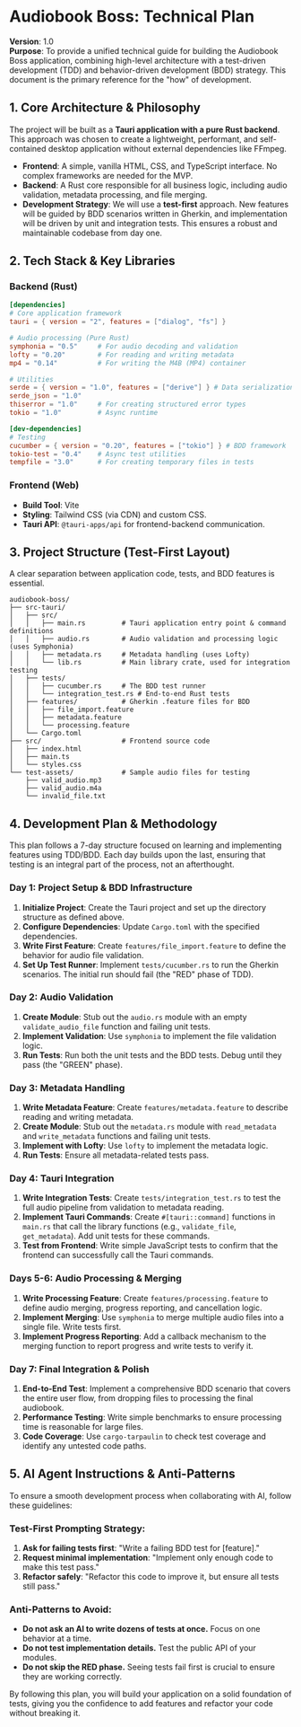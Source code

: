 # Audiobook Boss: Technical Plan

**Version**: 1.0  
**Purpose**: To provide a unified technical guide for building the Audiobook Boss application, combining high-level architecture with a test-driven development (TDD) and behavior-driven development (BDD) strategy. This document is the primary reference for the "how" of development.

## 1. Core Architecture & Philosophy

The project will be built as a **Tauri application with a pure Rust backend**. This approach was chosen to create a lightweight, performant, and self-contained desktop application without external dependencies like FFmpeg.

- **Frontend**: A simple, vanilla HTML, CSS, and TypeScript interface. No complex frameworks are needed for the MVP.
- **Backend**: A Rust core responsible for all business logic, including audio validation, metadata processing, and file merging.
- **Development Strategy**: We will use a **test-first** approach. New features will be guided by BDD scenarios written in Gherkin, and implementation will be driven by unit and integration tests. This ensures a robust and maintainable codebase from day one.

## 2. Tech Stack & Key Libraries

### Backend (Rust)
```toml
[dependencies]
# Core application framework
tauri = { version = "2", features = ["dialog", "fs"] }

# Audio processing (Pure Rust)
symphonia = "0.5"     # For audio decoding and validation
lofty = "0.20"        # For reading and writing metadata
mp4 = "0.14"          # For writing the M4B (MP4) container

# Utilities
serde = { version = "1.0", features = ["derive"] } # Data serialization for Tauri commands
serde_json = "1.0"
thiserror = "1.0"     # For creating structured error types
tokio = "1.0"         # Async runtime

[dev-dependencies]
# Testing
cucumber = { version = "0.20", features = ["tokio"] } # BDD framework
tokio-test = "0.4"    # Async test utilities
tempfile = "3.0"      # For creating temporary files in tests
```

### Frontend (Web)
- **Build Tool**: Vite
- **Styling**: Tailwind CSS (via CDN) and custom CSS.
- **Tauri API**: `@tauri-apps/api` for frontend-backend communication.

## 3. Project Structure (Test-First Layout)

A clear separation between application code, tests, and BDD features is essential.

```
audiobook-boss/
├── src-tauri/
│   ├── src/
│   │   ├── main.rs         # Tauri application entry point & command definitions
│   │   ├── audio.rs        # Audio validation and processing logic (uses Symphonia)
│   │   ├── metadata.rs     # Metadata handling (uses Lofty)
│   │   └── lib.rs          # Main library crate, used for integration testing
│   ├── tests/
│   │   ├── cucumber.rs     # The BDD test runner
│   │   └── integration_test.rs # End-to-end Rust tests
│   ├── features/           # Gherkin .feature files for BDD
│   │   ├── file_import.feature
│   │   ├── metadata.feature
│   │   └── processing.feature
│   └── Cargo.toml
├── src/                    # Frontend source code
│   ├── index.html
│   ├── main.ts
│   └── styles.css
└── test-assets/            # Sample audio files for testing
    ├── valid_audio.mp3
    ├── valid_audio.m4a
    └── invalid_file.txt
```

## 4. Development Plan & Methodology

This plan follows a 7-day structure focused on learning and implementing features using TDD/BDD. Each day builds upon the last, ensuring that testing is an integral part of the process, not an afterthought.

### **Day 1: Project Setup & BDD Infrastructure**
1.  **Initialize Project**: Create the Tauri project and set up the directory structure as defined above.
2.  **Configure Dependencies**: Update `Cargo.toml` with the specified dependencies.
3.  **Write First Feature**: Create `features/file_import.feature` to define the behavior for audio file validation.
4.  **Set Up Test Runner**: Implement `tests/cucumber.rs` to run the Gherkin scenarios. The initial run should fail (the "RED" phase of TDD).

### **Day 2: Audio Validation**
1.  **Create Module**: Stub out the `audio.rs` module with an empty `validate_audio_file` function and failing unit tests.
2.  **Implement Validation**: Use `symphonia` to implement the file validation logic.
3.  **Run Tests**: Run both the unit tests and the BDD tests. Debug until they pass (the "GREEN" phase).

### **Day 3: Metadata Handling**
1.  **Write Metadata Feature**: Create `features/metadata.feature` to describe reading and writing metadata.
2.  **Create Module**: Stub out the `metadata.rs` module with `read_metadata` and `write_metadata` functions and failing unit tests.
3.  **Implement with Lofty**: Use `lofty` to implement the metadata logic.
4.  **Run Tests**: Ensure all metadata-related tests pass.

### **Day 4: Tauri Integration**
1.  **Write Integration Tests**: Create `tests/integration_test.rs` to test the full audio pipeline from validation to metadata reading.
2.  **Implement Tauri Commands**: Create `#[tauri::command]` functions in `main.rs` that call the library functions (e.g., `validate_file`, `get_metadata`). Add unit tests for these commands.
3.  **Test from Frontend**: Write simple JavaScript tests to confirm that the frontend can successfully call the Tauri commands.

### **Days 5-6: Audio Processing & Merging**
1.  **Write Processing Feature**: Create `features/processing.feature` to define audio merging, progress reporting, and cancellation logic.
2.  **Implement Merging**: Use `symphonia` to merge multiple audio files into a single file. Write tests first.
3.  **Implement Progress Reporting**: Add a callback mechanism to the merging function to report progress and write tests to verify it.

### **Day 7: Final Integration & Polish**
1.  **End-to-End Test**: Implement a comprehensive BDD scenario that covers the entire user flow, from dropping files to processing the final audiobook.
2.  **Performance Testing**: Write simple benchmarks to ensure processing time is reasonable for large files.
3.  **Code Coverage**: Use `cargo-tarpaulin` to check test coverage and identify any untested code paths.

## 5. AI Agent Instructions & Anti-Patterns

To ensure a smooth development process when collaborating with AI, follow these guidelines:

### **Test-First Prompting Strategy:**
1.  **Ask for failing tests first**: "Write a failing BDD test for [feature]."
2.  **Request minimal implementation**: "Implement only enough code to make this test pass."
3.  **Refactor safely**: "Refactor this code to improve it, but ensure all tests still pass."

### **Anti-Patterns to Avoid:**
- **Do not ask an AI to write dozens of tests at once.** Focus on one behavior at a time.
- **Do not test implementation details.** Test the public API of your modules.
- **Do not skip the RED phase.** Seeing tests fail first is crucial to ensure they are working correctly.

By following this plan, you will build your application on a solid foundation of tests, giving you the confidence to add features and refactor your code without breaking it. 